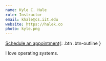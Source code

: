 ```yaml
---
name: Kyle C. Hale
role: Instructor
email: khale@cs.iit.edu
website: https://halek.co
photo: kyle.png
---
```


[Schedule an appointment](#mailto:khale@cs.iit.edu){: .btn .btn-outline }

I love operating systems.
